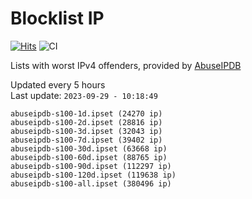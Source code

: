 # Blocklist IP

[![Hits](https://hits.seeyoufarm.com/api/count/incr/badge.svg?url=https%3A%2F%2Fgithub.com%2Fborestad%2Fblocklist-ip%2F&count_bg=%2379C83D&title_bg=%23555555&icon=&icon_color=%23E7E7E7&title=hits&edge_flat=false)](https://hits.seeyoufarm.com)  ![CI](https://img.shields.io/github/workflow/status/borestad/blocklist-ip/CI?style=flat-square)

Lists with worst IPv4 offenders, provided by [AbuseIPDB](https://www.abuseipdb.com/)

<!-- FOOTER-PLACEHOLDER -->
Updated every 5 hours<br>
Last update: `2023-09-29 - 10:18:49`
```
abuseipdb-s100-1d.ipset (24270 ip)
abuseipdb-s100-2d.ipset (28816 ip)
abuseipdb-s100-3d.ipset (32043 ip)
abuseipdb-s100-7d.ipset (39402 ip)
abuseipdb-s100-30d.ipset (63668 ip)
abuseipdb-s100-60d.ipset (88765 ip)
abuseipdb-s100-90d.ipset (112297 ip)
abuseipdb-s100-120d.ipset (119638 ip)
abuseipdb-s100-all.ipset (380496 ip)
```
